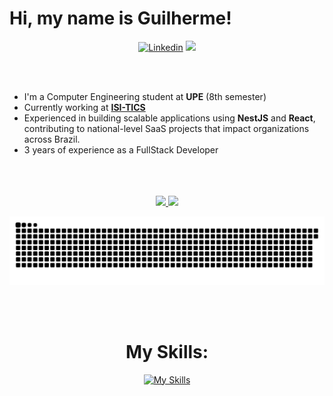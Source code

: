 Hi, my name is Guilherme!
=========================================================================================================================================

<div align="center">

[![Linkedin](https://img.shields.io/badge/LinkedIn-0077B5?style=for-the-badge&logo=linkedin&logoColor=white)](https://www.linkedin.com/in/guilherme-vanderley-008a54203/)
<a href="https://www.github.com/GuilhermeVDG" rel="noreferrer"><img src="https://img.shields.io/github/followers/GuilhermeVDG?logo=github&style=for-the-badge&color=9046FF&labelColor=9046FF&label=GITHUB+FOLLOWERS"></a>
  
</div>

<br>
<img align="center" height="08em" width=1111 src="https://i.imgur.com/waxVImv.png"/>

- I'm a Computer Engineering student at **UPE** (8th semester)  
- Currently working at **[ISI-TICS](https://github.com/isi-tics/)**  
- Experienced in building scalable applications using **NestJS** and **React**, contributing to national-level SaaS projects that impact organizations across Brazil.  
- 3 years of experience as a FullStack Developer  

<br>
<img align="center" height="08em" width=1111 src="https://i.imgur.com/waxVImv.png"/>
<br>
<br>

<div align="center">
  <a href="https://github.com/GuilhermeVDG">
    <img height="180em" src="https://github-readme-stats-three-rho-54.vercel.app/api?username=GuilhermeVDG&show_icons=true&theme=cobalt&cache_seconds=1800"/>
    <img height="180em" src="https://github-readme-stats-three-rho-54.vercel.app/api/top-langs/?username=GuilhermeVDG&layout=compact&theme=cobalt&cache_seconds=1800"/>
  </a>
</div>
  
![snake svg](https://github.com/GuilhermeVDG/GuilhermeVDG/blob/output/github-contribution-grid-snake.svg)
  
<div style="display: inline_block"> 
</br>
<div align="center">
  
<div style="display: inline_block">
</div>
<br>  
<div align="center">
<div style="display: inline_block">

# My Skills:
[![My Skills](https://skillicons.dev/icons?i=js,ts,html,css,java,python,c,cpp,react,angular,nextjs,nodejs,express,nestjs,sequelize,prisma,postgresql,firebase,mongodb,docker,git,github)]((https://github.com/GuilhermeVDG))

<div align="center">
<div style="display: inline_block">
<br>

<br>
<br>
<img align="center" height="08em" width=1111 src="https://i.imgur.com/waxVImv.png"/> 
